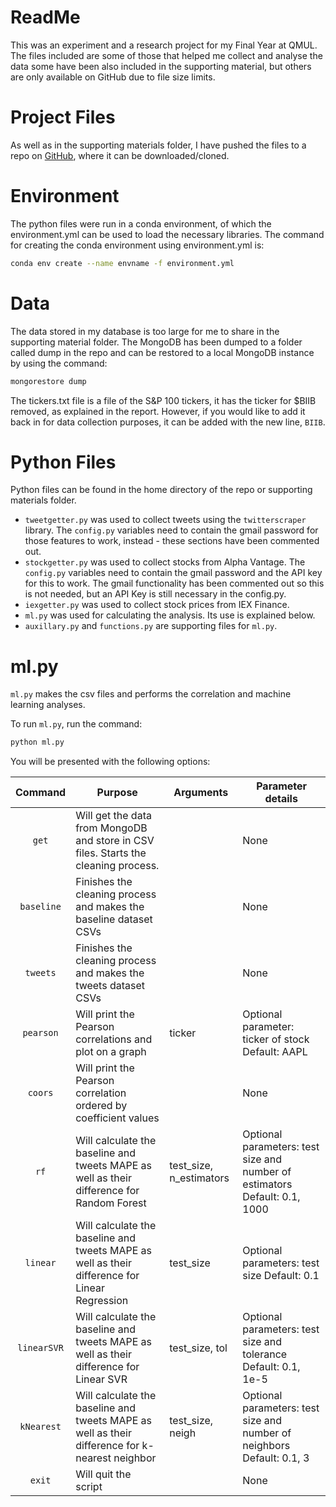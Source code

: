 # ReadMe
This was an experiment and a research project for my Final Year at QMUL. The files included are some of those that helped me collect and analyse the data some have been also included in the supporting material, but others are only available on GitHub due to file size limits.

# Project Files
As well as in the supporting materials folder, I have pushed the files to a repo on [GitHub](https://github.com/DavidSint/Final-Project), where it can be downloaded/cloned.

# Environment
The python files were run in a conda environment, of which the environment.yml can be used to load the necessary libraries. The command for creating the conda environment using environment.yml is:
```bash
conda env create --name envname -f environment.yml
```

# Data
The data stored in my database is too large for me to share in the supporting material folder. The MongoDB has been dumped to a folder called dump in the repo and can be restored to a local MongoDB instance by using the command:
```bash
mongorestore dump
```
The tickers.txt file is a file of the S&P 100 tickers, it has the ticker for $BIIB removed, as explained in the report. However, if you would like to add it back in for data collection purposes, it can be added with the new line, `BIIB`.

# Python Files
Python files can be found in the home directory of the repo or supporting materials folder.

* `tweetgetter.py` was used to collect tweets using the `twitterscraper` library. The `config.py` variables need to contain the gmail password for those features to work, instead - these sections have been commented out.
* `stockgetter.py` was used to collect stocks from Alpha Vantage. The `config.py` variables need to contain the gmail password and the API key for this to work. The gmail functionality has been commented out so this is not needed, but an API Key is still necessary in the config.py.
* `iexgetter.py` was used to collect stock prices from IEX Finance.
* `ml.py` was used for calculating the analysis. Its use is explained below.
* `auxillary.py` and `functions.py` are supporting files for `ml.py`.

# ml.py
`ml.py` makes the csv files and performs the correlation and machine learning analyses.

To run `ml.py`, run the command:
```bash
python ml.py
```

You will be presented with the following options: 

| Command | Purpose | Arguments | Parameter details |
|:---:|---|---|---|
| `get` | Will get the data from MongoDB and store in CSV files. Starts the cleaning process. | | None |
| `baseline` | Finishes the cleaning process and makes the baseline dataset CSVs | | None |
| `tweets` | Finishes the cleaning process and makes the tweets dataset CSVs | | None |
| `pearson` | Will print the Pearson correlations and plot on a graph | ticker | Optional parameter: ticker of stock Default: AAPL |
| `coors` | Will print the Pearson correlation ordered by coefficient values | | None |
| `rf` | Will calculate the baseline and tweets MAPE as well as their difference for Random Forest | test_size, n_estimators | Optional parameters: test size and number of estimators Default: 0.1, 1000 |
| `linear` | Will calculate the baseline and tweets MAPE as well as their difference for Linear Regression | test_size | Optional parameters: test size Default: 0.1 |
| `linearSVR` | Will calculate the baseline and tweets MAPE as well as their difference for Linear SVR | test_size, tol | Optional parameters: test size and tolerance Default: 0.1, 1e-5 |
| `kNearest` | Will calculate the baseline and tweets MAPE as well as their difference for k-nearest neighbor | test_size, neigh | Optional parameters: test size and number of neighbors Default: 0.1, 3 |
| `exit` | Will quit the script | | None |